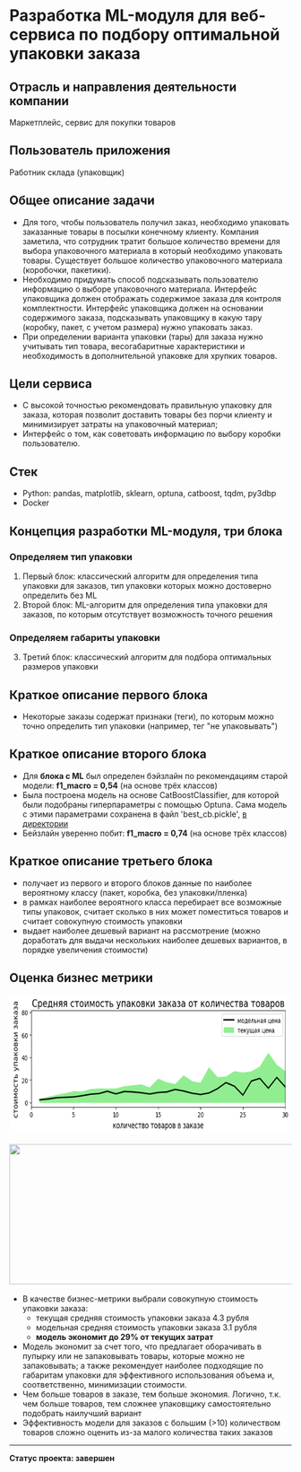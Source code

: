 # Разработка ML-модуля для веб-сервиса по подбору оптимальной упаковки заказа

## Отрасль и направления деятельности компании
Маркетплейс, сервис для покупки товаров

## Пользователь приложения
Работник склада (упаковщик)

## Общее описание задачи
* Для того, чтобы пользователь получил заказ, необходимо упаковать заказанные товары в посылки конечному клиенту. Компания заметила, что сотрудник тратит большое количество времени для выбора упаковочного материала в который необходимо упаковать товары. Существует большое количество упаковочного материала (коробочки, пакетики).
* Необходимо придумать способ подсказывать пользователю информацию о выборе упаковочного материала. Интерфейс упаковщика должен отображать содержимое заказа для контроля комплектности. Интерфейс упаковщика должен на основании содержимого заказа, подсказывать упаковщику в какую тару (коробку, пакет, с учетом размера) нужно упаковать заказ.
* При определении варианта упаковки (тары) для заказа нужно учитывать тип товара, весогабаритные характеристики и необходимость в дополнительной упаковке для хрупких товаров.

## Цели сервиса
* С высокой точностью рекомендовать правильную упаковку для заказа, которая позволит доставить товары без порчи клиенту и минимизирует затраты на упаковочный материал;
* Интерфейс о том, как советовать информацию по выбору коробки пользователю.

## Cтек
* Python: pandas, matplotlib, sklearn, optuna, catboost, tqdm, py3dbp
* Docker

## Концепция разработки ML-модуля, три блока

### Определяем тип упаковки
1. Первый блок: классический алгоритм для определения типа упаковки для заказов, тип упаковки которых можно достоверно определить без ML
2. Второй блок: ML-алгоритм для определения типа упаковки для заказов, по которым отсутствует возможность точного решения
### Определяем габариты упаковки
3. Третий блок: классический алгоритм для подбора оптимальных размеров упаковки

## Краткое описание первого блока
* Некоторые заказы содержат признаки (теги), по которым можно точно определить тип упаковки (например, тег "не упаковывать")

## Краткое описание второго блока
* Для **блока с ML** был определен бэйзлайн по рекомендациям старой модели: **f1_macro = 0,54** (на основе трёх классов)
* Была построена модель на основе CatBoostClassifier, для которой были подобраны гиперпараметры с помощью Optuna. Сама модель с этими параметрами сохранена в файл 'best_cb.pickle', [в директории](https://github.com/FedyaevaAS/pack-man-ya-market-2023/tree/main/backend/DS/project_model)
* Бейзлайн уверенно побит: **f1_macro = 0,74** (на основе трёх классов)

## Краткое описание третьего блока
  * получает из первого и второго блоков данные по наиболее вероятному классу (пакет, коробка, без упаковки/пленка)
  * в рамках наиболее вероятного класса перебирает все возможные типы упаковок, считает сколько в них может поместиться товаров и считает совокупную стоимость упаковки
  * выдает наиболее дешевый вариант на рассмотрение (можно доработать для выдачи нескольких наиболее дешевых вариантов, в порядке увеличения стоимости)

## Оценка бизнес метрики

<p align="left">
  <img width="700" height="250" src="https://github.com/FedyaevaAS/pack-man-ya-market-2023/blob/main/backend/DS/business-metric.png">
</p>

<p align="left">
  <img width="700" height="250" src="https://github.com/FedyaevaAS/pack-man-ya-market-2023/blob/main/backend/DS/orders_distribution_by_items_cnt.png">
</p>

* В качестве бизнес-метрики выбрали совокупную стоимость упаковки заказа:
  * текущая средняя стоимость упаковки заказа 4.3 рубля
  * модельная средняя стоимость упаковки заказа 3.1 рубля
  * **модель экономит до 29% от текущих затрат**
* Модель экономит за счет того, что предлагает оборачивать в пупырку или не запаковывать товары, которые можно не запаковывать; а также рекомендует наиболее подходящие по габаритам упаковки для эффективного использования объема и, соответственно, минимизации стоимости.
* Чем больше товаров в заказе, тем больше экономия. Логично, т.к. чем больше товаров, тем сложнее упаковщику самостоятельно подобрать наилучший вариант
* Эффективность модели для заказов с большим (>10) количеством товаров сложно оценить из-за малого количества таких заказов

****
**Статус проекта: завершен**
